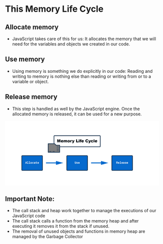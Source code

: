 # This Memory Life Cycle

## Allocate memory

- JavaScript takes care of this for us: It allocates the memory that we will need for the variables and objects we created in our code.

## Use memory

- Using memory is something we do explicitly in our code: Reading and writing to memory is nothing else than reading or writing from or to a variable or object.

## Release memory

- This step is handled as well by the JavaScript engine. Once the allocated memory is released, it can be used for a new purpose.

![alt text](./images/memory-life-cycle.png)

## Important Note:

- The call stack and heap work together to manage the executions of our JavaScript code
- The call stack calls a function from the memory heap and after executing it removes it from the stack if unused.
- The removal of unused objects and functions in memory heap are managed by the Garbage Collector
